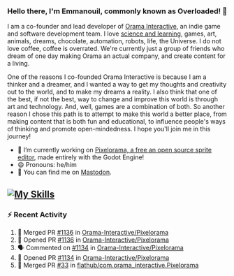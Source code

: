 ### Hello there, I'm Emmanouil, commonly known as Overloaded! 👋
I am a co-founder and lead developer of [Orama Interactive](https://www.oramainteractive.com/), an indie game and software development team. I love [science and learning](https://github.com/OverloadedOrama/KnowledgeBase), games, art, animals, dreams, chocolate, automation, robots, life, the Universe. I do not love coffee, coffee is overrated. We're currently just a group of friends who dream of one day making Orama an actual company, and create content for a living.

One of the reasons I co-founded Orama Interactive is because I am a thinker and a dreamer, and I wanted a way to get my thoughts and creativity out to the world, and to make my dreams a reality. I also think that one of the best, if not the best, way to change and improve this world is through art and technology. And, well, games are a combination of both. So another reason I chose this path is to attempt to make this world a better place, from making content that is both fun and educational, to influence people's ways of thinking and promote open-mindedness. I hope you'll join me in this journey!

- 🔭 I’m currently working on [Pixelorama, a free an open source sprite editor](https://github.com/Orama-Interactive/Pixelorama), made entirely with the Godot Engine!
- 😄 Pronouns: he/him
- 🐘 You can find me on <a rel="me" href="https://mastodon.social/@Overloaded">Mastodon</a>.

[![My Skills](https://skillicons.dev/icons?i=godot,py,cpp,cs,git,linux,html)](https://skillicons.dev)
---

### :zap: Recent Activity

<!--START_SECTION:activity-->
1. 🎉 Merged PR [#1136](https://github.com/Orama-Interactive/Pixelorama/pull/1136) in [Orama-Interactive/Pixelorama](https://github.com/Orama-Interactive/Pixelorama)
2. 💪 Opened PR [#1136](https://github.com/Orama-Interactive/Pixelorama/pull/1136) in [Orama-Interactive/Pixelorama](https://github.com/Orama-Interactive/Pixelorama)
3. 🗣 Commented on [#1134](https://github.com/Orama-Interactive/Pixelorama/pull/1134#issuecomment-2484351920) in [Orama-Interactive/Pixelorama](https://github.com/Orama-Interactive/Pixelorama)
4. 💪 Opened PR [#1134](https://github.com/Orama-Interactive/Pixelorama/pull/1134) in [Orama-Interactive/Pixelorama](https://github.com/Orama-Interactive/Pixelorama)
5. 🎉 Merged PR [#33](https://github.com/flathub/com.orama_interactive.Pixelorama/pull/33) in [flathub/com.orama_interactive.Pixelorama](https://github.com/flathub/com.orama_interactive.Pixelorama)
<!--END_SECTION:activity-->

<!--
**OverloadedOrama/OverloadedOrama** is a ✨ _special_ ✨ repository because its `README.md` (this file) appears on your GitHub profile.

Here are some ideas to get you started:

- 👯 I’m looking to collaborate on ...
- 🤔 I’m looking for help with ...
- 💬 Ask me about ...
- 📫 How to reach me: ...
- ⚡ Fun fact: ...
-->

